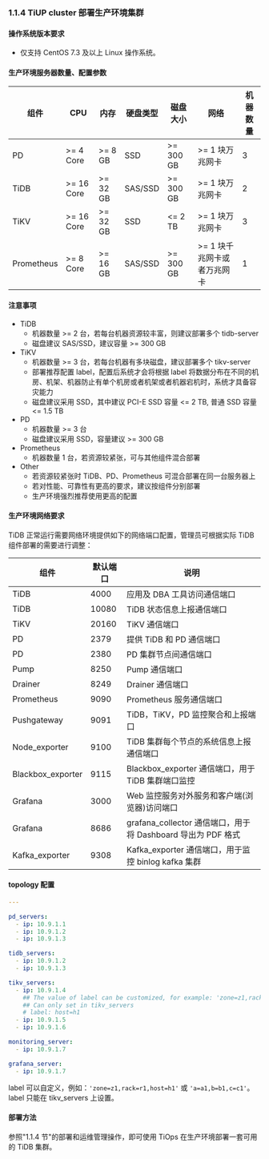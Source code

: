 ### 1.1.4 TiUP cluster 部署生产环境集群

#### 操作系统版本要求

* 仅支持 CentOS 7.3 及以上 Linux 操作系统。

#### 生产环境服务器数量、配置参数

| 组件 | CPU | 内存 | 硬盘类型 | 磁盘大小 | 网络 | 机器数量 |
|----|----|----|----|----|----|----|
| PD | >= 4 Core | >= 8 GB | SSD | >= 300 GB | >= 1 块万兆网卡 | 3 |
| TiDB | >= 16 Core | >= 32 GB | SAS/SSD | >= 300 GB | >= 1 块万兆网卡 | 2 |
| TiKV | >= 16 Core | >= 32 GB | SSD | <= 2 TB | >= 1 块万兆网卡 | 3 |
| Prometheus | >= 8 Core | >= 16 GB | SAS/SSD | >= 300 GB | >= 1 块千兆网卡或者万兆网卡 | 1 |

#### 注意事项

- TiDB
  + 机器数量 >= 2 台，若每台机器资源较丰富，则建议部署多个 tidb-server
  + 磁盘建议 SAS/SSD，建议容量 >= 300 GB
- TiKV
  + 机器数量 >= 3 台，若每台机器有多块磁盘，建议部署多个 tikv-server
  + 部署推荐配置 label，配置后系统才会将根据 label 将数据分布在不同的机房、机架、机器防止有单个机房或者机架或者机器宕机时，系统才具备容灾能力
  + 磁盘建议采用 SSD，其中建议 PCI-E SSD 容量 <= 2 TB, 普通 SSD 容量 <= 1.5 TB
- PD
  + 机器数量 >= 3 台
  + 磁盘建议采用 SSD，容量建议 >= 300 GB
- Prometheus
  + 机器数量 1 台，若资源较紧张，可与其他组件混合部署
- Other
  + 若资源较紧张时 TiDB、PD、Prometheus 可混合部署在同一台服务器上
  + 若对性能、可靠性有更高的要求，建议按组件分别部署
  + 生产环境强烈推荐使用更高的配置

#### 生产环境网络要求

TiDB 正常运行需要网络环境提供如下的网络端口配置，管理员可根据实际 TiDB 组件部署的需要进行调整：

| 组件 | 默认端口 | 说明 |
|----|----|----|
| TiDB |  4000 | 应用及 DBA 工具访问通信端口 |
| TiDB |  10080 | TiDB 状态信息上报通信端口 |
| TiKV |  20160 | TiKV 通信端口 |
| PD |  2379 | 提供 TiDB 和 PD 通信端口 |
| PD |  2380 | PD 集群节点间通信端口 |
| Pump |  8250 | Pump 通信端口 |
| Drainer |  8249 | Drainer 通信端口 |
| Prometheus |  9090 | Prometheus 服务通信端口 |
| Pushgateway |  9091 | TiDB，TiKV，PD 监控聚合和上报端口 |
| Node_exporter |  9100 | TiDB 集群每个节点的系统信息上报通信端口 |
| Blackbox_exporter |  9115 | Blackbox_exporter 通信端口，用于 TiDB 集群端口监控 |
| Grafana |  3000 | Web 监控服务对外服务和客户端(浏览器)访问端口 |
| Grafana |  8686 | grafana_collector 通信端口，用于将 Dashboard 导出为 PDF 格式 |
| Kafka_exporter | 9308 | Kafka_exporter 通信端口，用于监控 binlog kafka 集群 |

#### topology 配置

```yaml
---

pd_servers:
  - ip: 10.9.1.1
  - ip: 10.9.1.2
  - ip: 10.9.1.3

tidb_servers:
  - ip: 10.9.1.2
  - ip: 10.9.1.3

tikv_servers:
  - ip: 10.9.1.4
    ## The value of label can be customized, for example: 'zone=z1,rack=r1,host=h1' or 'a=a1,b=b1,c=c1', etc
    ## Can only set in tikv_servers
    # label: host=h1
  - ip: 10.9.1.5
  - ip: 10.9.1.6

monitoring_server:
  - ip: 10.9.1.7

grafana_server:
  - ip: 10.9.1.7
```

label 可以自定义，例如：`'zone=z1,rack=r1,host=h1'` 或 `'a=a1,b=b1,c=c1'`。label 只能在 tikv_servers 上设置。

#### 部署方法

参照"1.1.4 节"的部署和运维管理操作，即可使用 TiOps 在生产环境部署一套可用的 TiDB 集群。
                                                                                                                                                                                                                                                                                                                                                
